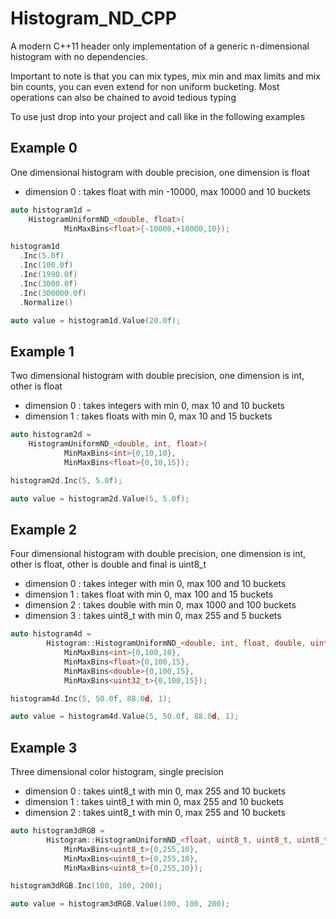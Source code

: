 # Histogram_ND_CPP
A modern C++11 header only implementation of a generic n-dimensional histogram with no dependencies.

Important to note is that you can mix types, mix min and max limits and mix bin counts, you can even extend for non uniform bucketing.
Most operations can also be chained to avoid tedious typing

To use just drop into your project and call like in the following examples

## Example 0
One dimensional histogram with double precision, one dimension is float
* dimension 0 : takes float with min -10000, max 10000 and 10 buckets

```cpp
auto histogram1d =
	HistogramUniformND_<double, float>(
			MinMaxBins<float>{-10000,+10000,10});

histogram1d
  .Inc(5.0f)
  .Inc(100.0f)
  .Inc(1990.0f)
  .Inc(3000.0f)
  .Inc(300000.0f)
  .Normalize()

auto value = histogram1d.Value(20.0f);
```

## Example 1
Two dimensional histogram with double precision, one dimension is int, other is float
* dimension 0 : takes integers with min 0, max 10 and 10 buckets
* dimension 1 : takes floats with min 0, max 10 and 15 buckets

```cpp
auto histogram2d =
	HistogramUniformND_<double, int, float>(
			MinMaxBins<int>{0,10,10},
			MinMaxBins<float>{0,10,15});

histogram2d.Inc(5, 5.0f);

auto value = histogram2d.Value(5, 5.0f);
```

## Example 2
Four dimensional histogram with double precision, one dimension is int, other is float, other is double and final is uint8_t
* dimension 0 : takes integer with min 0, max 100 and 10 buckets
* dimension 1 : takes float with min 0, max 100 and 15 buckets
* dimension 2 : takes double with min 0, max 1000 and 100 buckets
* dimension 3 : takes uint8_t with min 0, max 255 and 5 buckets

```cpp
auto histogram4d =
		Histogram::HistogramUniformND_<double, int, float, double, uint8_t>(
			MinMaxBins<int>{0,100,10},
			MinMaxBins<float>{0,100,15},
			MinMaxBins<double>{0,100,15},
			MinMaxBins<uint32_t>{0,100,15});

histogram4d.Inc(5, 50.0f, 88.0d, 1);

auto value = histogram4d.Value(5, 50.0f, 88.0d, 1);
```

## Example 3

Three dimensional color histogram, single precision
* dimension 0 : takes uint8_t with min 0, max 255 and 10 buckets
* dimension 1 : takes uint8_t with min 0, max 255 and 10 buckets
* dimension 2 : takes uint8_t with min 0, max 255 and 10 buckets

```cpp
auto histogram3dRGB =
		Histogram::HistogramUniformND_<float, uint8_t, uint8_t, uint8_t>(
			MinMaxBins<uint8_t>{0,255,10},
			MinMaxBins<uint8_t>{0,255,10},
			MinMaxBins<uint8_t>{0,255,10});

histogram3dRGB.Inc(100, 100, 200);

auto value = histogram3dRGB.Value(100, 100, 200);
```
